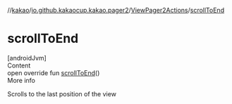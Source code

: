 //[kakao](../../../index.md)/[io.github.kakaocup.kakao.pager2](../index.md)/[ViewPager2Actions](index.md)/[scrollToEnd](scroll-to-end.md)



# scrollToEnd  
[androidJvm]  
Content  
open override fun [scrollToEnd](scroll-to-end.md)()  
More info  


Scrolls to the last position of the view

  



